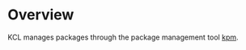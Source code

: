 # Overview

KCL manages packages through the package management tool [kpm](https://github.com/KusionStack/kpm).
